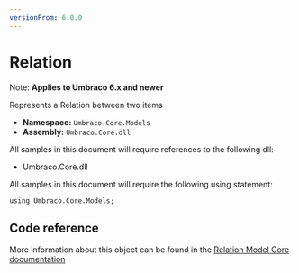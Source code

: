 ```yaml
---
versionFrom: 6.0.0
---
```


# Relation

Note: **Applies to Umbraco 6.x and newer**

Represents a Relation between two items

- **Namespace:** `Umbraco.Core.Models`
- **Assembly:** `Umbraco.Core.dll`

All samples in this document will require references to the following dll:

- Umbraco.Core.dll

All samples in this document will require the following using statement:

    using Umbraco.Core.Models;

## Code reference

More information about this object can be found in the [Relation Model Core documentation](https://our.umbraco.com/apidocs/csharp/api/Umbraco.Core.Models.Relation.html)
